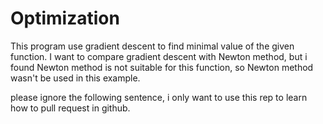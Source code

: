 # Optimization
This program use gradient descent to find minimal value of the given function.
I want to compare gradient descent with Newton method, but i found Newton method
is not suitable for this function, so Newton method wasn't be used in this example.

please ignore the following sentence, i only want to use this rep to learn how to pull
request in github. 
